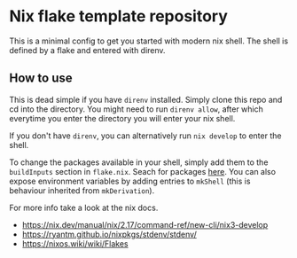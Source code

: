 # Nix flake template repository

This is a minimal config to get you started with modern nix shell.
The shell is defined by a flake and entered with direnv.

## How to use

This is dead simple if you have `direnv` installed.
Simply clone this repo and cd into the directory.
You might need to run `direnv allow`, after which everytime you enter the directory you will enter your nix shell.

If you don't have `direnv`, you can alternatively run `nix develop` to enter the shell.

To change the packages available in your shell, simply add them to the `buildInputs` section in `flake.nix`.
Seach for packages [here](https://search.nixos.org/packages).
You can also expose environment variables by adding entries to `mkShell` (this is behaviour inherited from `mkDerivation`).

For more info take a look at the nix docs.
- https://nix.dev/manual/nix/2.17/command-ref/new-cli/nix3-develop
- https://ryantm.github.io/nixpkgs/stdenv/stdenv/
- https://nixos.wiki/wiki/Flakes
